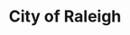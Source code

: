 ---
title: City of Raleigh
state: North Carolina
description: The data is supplied by the City of Raleigh.
logo: https://upload.wikimedia.org/wikipedia/commons/thumb/4/44/Seal_of_Raleigh%2C_North_Carolina.svg/200px-Seal_of_Raleigh%2C_North_Carolina.svg.png
---